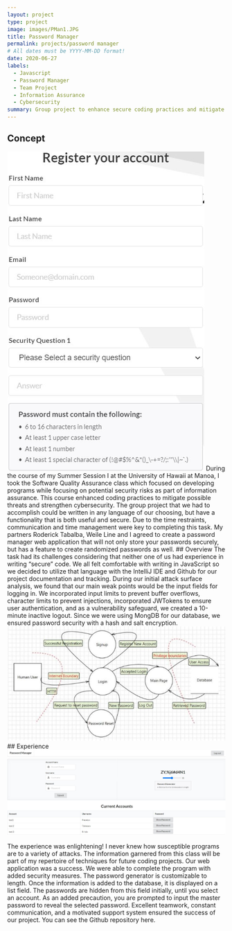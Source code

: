 ```yaml
---
layout: project
type: project
image: images/PMan1.JPG
title: Password Manager
permalink: projects/password manager
# All dates must be YYYY-MM-DD format!
date: 2020-06-27
labels:
  - Javascript
  - Password Manager
  - Team Project
  - Information Assurance
  - Cybersecurity
summary: Group project to enhance secure coding practices and mitigate risk while creating a password manager web application.
---
```

## Concept
<img class="ui medium right floated rounded image" src="../images/PMan4.JPG">
During the course of my Summer Session I at the University of Hawaii at Manoa, I took the Software Quality Assurance class which focused on developing programs while focusing on potential security risks as part of information assurance.  This course enhanced coding practices to mitigate possible threats and strengthen cybersecurity.  The group project that we had to accomplish could be written in any language of our choosing, but have a functionality that is both useful and secure.  Due to the time restraints, communication and time management were key to completing this task.  My partners Roderick Tabalba, Weile Line and I agreed to create a password manager web application that will not only store your passwords securely, but has a feature to create randomized passwords as well. 
## Overview
The task had its challenges considering that neither one of us had experience in writing “secure” code.  We all felt comfortable with writing in JavaScript so we decided to utilize that language with the IntelliJ IDE and Github for our project documentation and tracking. During our initial attack surface analysis, we found that our main weak points would be the input fields for logging in.  We incorporated input limits to prevent buffer overflows, character limits to prevent injections, incorporated JWTokens to ensure user authentication, and as a vulnerability safeguard, we created a 10-minute inactive logout.  Since we were using MongDB for our database, we ensured password security with a hash and salt encryption.<img class="ui large left rounded image" src="../images/PMan2.JPG">
## Experience
 
 <img class="ui fluid rounded image" src="../images/PMan3.JPG">

The experience was enlightening!  I never knew how susceptible programs are to a variety of attacks.  The information garnered from this class will be part of my repertoire of techniques for future coding projects.  Our web application was a success.  We were able to complete the program with added security measures.  The password generator is customizable to length.  Once the information is added to the database, it is displayed on a list field.  The passwords are hidden from this field initially, until you select an account.  As an added precaution, you are prompted to input the master password to reveal the selected password.  Excellent teamwork, constant communication, and a motivated support system ensured the success of our project.  You can see the Github repository here.
